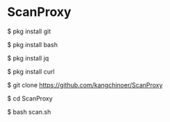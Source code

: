 # ScanProxy


$ pkg install git  


$ pkg install bash 


$ pkg install jq 


$ pkg install curl 


$ git clone https://github.com/kangchinoer/ScanProxy

$ cd ScanProxy


$ bash scan.sh 

